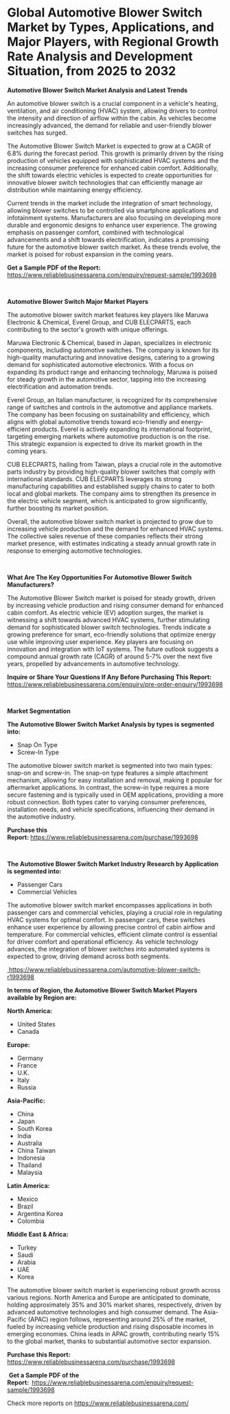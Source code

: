 <p><h1>Global Automotive Blower Switch Market by Types, Applications, and Major Players, with Regional Growth Rate Analysis and Development Situation, from 2025 to 2032</h1></p><p><strong>Automotive Blower Switch Market Analysis and Latest Trends</strong></p>
<p><p>An automotive blower switch is a crucial component in a vehicle's heating, ventilation, and air conditioning (HVAC) system, allowing drivers to control the intensity and direction of airflow within the cabin. As vehicles become increasingly advanced, the demand for reliable and user-friendly blower switches has surged.</p><p>The Automotive Blower Switch Market is expected to grow at a CAGR of 6.8% during the forecast period. This growth is primarily driven by the rising production of vehicles equipped with sophisticated HVAC systems and the increasing consumer preference for enhanced cabin comfort. Additionally, the shift towards electric vehicles is expected to create opportunities for innovative blower switch technologies that can efficiently manage air distribution while maintaining energy efficiency.</p><p>Current trends in the market include the integration of smart technology, allowing blower switches to be controlled via smartphone applications and infotainment systems. Manufacturers are also focusing on developing more durable and ergonomic designs to enhance user experience. The growing emphasis on passenger comfort, combined with technological advancements and a shift towards electrification, indicates a promising future for the automotive blower switch market. As these trends evolve, the market is poised for robust expansion in the coming years.</p></p>
<p><strong>Get a Sample PDF of the Report:&nbsp;</strong> <a href="https://www.reliablebusinessarena.com/enquiry/request-sample/1993698?utm_campaign=3558&utm_medium=2&utm_source=Github&utm_content=ia&utm_term=29032025&utm_id=automotive-blower-switch">https://www.reliablebusinessarena.com/enquiry/request-sample/1993698</a></p>
<p>&nbsp;</p>
<p><strong>Automotive Blower Switch Major Market Players</strong></p>
<p><p>The automotive blower switch market features key players like Maruwa Electronic & Chemical, Everel Group, and CUB ELECPARTS, each contributing to the sector's growth with unique offerings. </p><p>Maruwa Electronic & Chemical, based in Japan, specializes in electronic components, including automotive switches. The company is known for its high-quality manufacturing and innovative designs, catering to a growing demand for sophisticated automotive electronics. With a focus on expanding its product range and enhancing technology, Maruwa is poised for steady growth in the automotive sector, tapping into the increasing electrification and automation trends.</p><p>Everel Group, an Italian manufacturer, is recognized for its comprehensive range of switches and controls in the automotive and appliance markets. The company has been focusing on sustainability and efficiency, which aligns with global automotive trends toward eco-friendly and energy-efficient products. Everel is actively expanding its international footprint, targeting emerging markets where automotive production is on the rise. This strategic expansion is expected to drive its market growth in the coming years.</p><p>CUB ELECPARTS, hailing from Taiwan, plays a crucial role in the automotive parts industry by providing high-quality blower switches that comply with international standards. CUB ELECPARTS leverages its strong manufacturing capabilities and established supply chains to cater to both local and global markets. The company aims to strengthen its presence in the electric vehicle segment, which is anticipated to grow significantly, further boosting its market position.</p><p>Overall, the automotive blower switch market is projected to grow due to increasing vehicle production and the demand for enhanced HVAC systems. The collective sales revenue of these companies reflects their strong market presence, with estimates indicating a steady annual growth rate in response to emerging automotive technologies.</p></p>
<p>&nbsp;</p>
<p><strong>What Are The Key Opportunities For Automotive Blower Switch Manufacturers?</strong></p>
<p><p>The Automotive Blower Switch market is poised for steady growth, driven by increasing vehicle production and rising consumer demand for enhanced cabin comfort. As electric vehicle (EV) adoption surges, the market is witnessing a shift towards advanced HVAC systems, further stimulating demand for sophisticated blower switch technologies. Trends indicate a growing preference for smart, eco-friendly solutions that optimize energy use while improving user experience. Key players are focusing on innovation and integration with IoT systems. The future outlook suggests a compound annual growth rate (CAGR) of around 5-7% over the next five years, propelled by advancements in automotive technology.</p></p>
<p><strong>Inquire or Share Your Questions If Any Before Purchasing This Report:</strong> <a href="https://www.reliablebusinessarena.com/enquiry/pre-order-enquiry/1993698?utm_campaign=3558&utm_medium=2&utm_source=Github&utm_content=ia&utm_term=29032025&utm_id=automotive-blower-switch">https://www.reliablebusinessarena.com/enquiry/pre-order-enquiry/1993698</a></p>
<p>&nbsp;</p>
<p><strong>Market Segmentation</strong></p>
<p><strong>The Automotive Blower Switch Market Analysis by types is segmented into:</strong></p>
<p><ul><li>Snap On Type</li><li>Screw-In Type</li></ul></p>
<p><p>The automotive blower switch market is segmented into two main types: snap-on and screw-in. The snap-on type features a simple attachment mechanism, allowing for easy installation and removal, making it popular for aftermarket applications. In contrast, the screw-in type requires a more secure fastening and is typically used in OEM applications, providing a more robust connection. Both types cater to varying consumer preferences, installation needs, and vehicle specifications, influencing their demand in the automotive industry.</p></p>
<p><strong>Purchase this Report:&nbsp;</strong><a href="https://www.reliablebusinessarena.com/purchase/1993698?utm_campaign=3558&utm_medium=2&utm_source=Github&utm_content=ia&utm_term=29032025&utm_id=automotive-blower-switch">https://www.reliablebusinessarena.com/purchase/1993698</a></p>
<p>&nbsp;</p>
<p><strong>The Automotive Blower Switch Market Industry Research by Application is segmented into:</strong></p>
<p><ul><li>Passenger Cars</li><li>Commercial Vehicles</li></ul></p>
<p><p>The automotive blower switch market encompasses applications in both passenger cars and commercial vehicles, playing a crucial role in regulating HVAC systems for optimal comfort. In passenger cars, these switches enhance user experience by allowing precise control of cabin airflow and temperature. For commercial vehicles, efficient climate control is essential for driver comfort and operational efficiency. As vehicle technology advances, the integration of blower switches into automated systems is expected to grow, driving demand across both segments.</p></p>
<p><a href="https://www.reliablebusinessarena.com/automotive-blower-switch-r1993698?utm_campaign=3558&utm_medium=2&utm_source=Github&utm_content=ia&utm_term=29032025&utm_id=automotive-blower-switch">&nbsp;https://www.reliablebusinessarena.com/automotive-blower-switch-r1993698</a></p>
<p><strong>In terms of Region, the Automotive Blower Switch Market Players available by Region are:</strong></p>
<p>
    <p> <strong> North America: </strong>
        <ul>
            <li>United States</li>
            <li>Canada</li>
        </ul>
        </p> 
    <p> <strong> Europe: </strong>
        <ul>
            <li>Germany</li>
            <li>France</li>
            <li>U.K.</li>
            <li>Italy</li>
            <li>Russia</li>
        </ul>
        </p> 
    <p> <strong> Asia-Pacific: </strong>
        <ul>
            <li>China</li>
            <li>Japan</li>
            <li>South Korea</li>
            <li>India</li>
            <li>Australia</li>
            <li>China Taiwan</li>
            <li>Indonesia</li>
            <li>Thailand</li>
            <li>Malaysia</li>
        </ul>
        </p> 
    <p> <strong> Latin America: </strong>
        <ul>
            <li>Mexico</li>
            <li>Brazil</li>
            <li>Argentina Korea</li>
            <li>Colombia</li>
        </ul>
        </p> 
    <p> <strong> Middle East & Africa: </strong>
        <ul>
            <li>Turkey</li>
            <li>Saudi</li>
            <li>Arabia</li>
            <li>UAE</li>
            <li>Korea</li>
        </ul>
    </p>
    </p>
<p><p>The automotive blower switch market is experiencing robust growth across various regions. North America and Europe are anticipated to dominate, holding approximately 35% and 30% market shares, respectively, driven by advanced automotive technologies and high consumer demand. The Asia-Pacific (APAC) region follows, representing around 25% of the market, fueled by increasing vehicle production and rising disposable incomes in emerging economies. China leads in APAC growth, contributing nearly 15% to the global market, thanks to substantial automotive sector expansion.</p></p>
<p><strong>Purchase this Report: </strong><a href="https://www.reliablebusinessarena.com/purchase/1993698?utm_campaign=3558&utm_medium=2&utm_source=Github&utm_content=ia&utm_term=29032025&utm_id=automotive-blower-switch">https://www.reliablebusinessarena.com/purchase/1993698</a></p>
<p>&nbsp;<strong>Get a Sample PDF of the Report:&nbsp;&nbsp;</strong><a href="https://www.reliablebusinessarena.com/enquiry/request-sample/1993698?utm_campaign=3558&utm_medium=2&utm_source=Github&utm_content=ia&utm_term=29032025&utm_id=automotive-blower-switch">https://www.reliablebusinessarena.com/enquiry/request-sample/1993698</a></p>
<p><strong></strong></p>
<p>Check more reports on <a href="https://www.reliablebusinessarena.com/?utm_campaign=3558&utm_medium=2&utm_source=Github&utm_content=ia&utm_term=29032025&utm_id=automotive-blower-switch">https://www.reliablebusinessarena.com/</a></p>